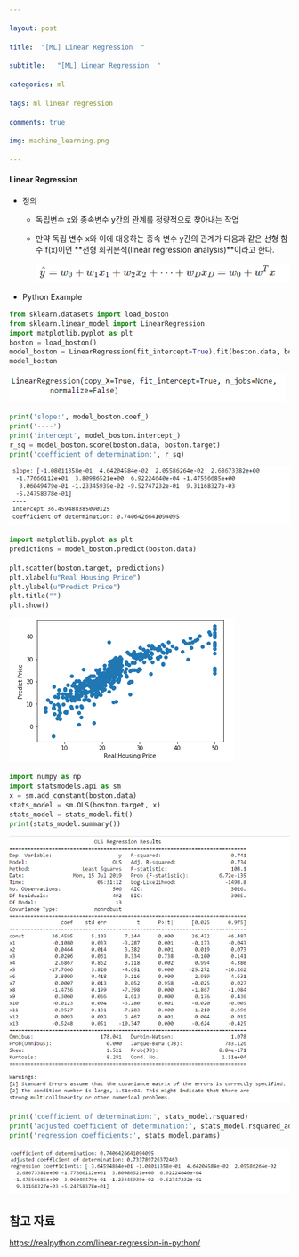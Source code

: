 ```yaml
---

layout: post

title:  "[ML] Linear Regression  "

subtitle:   "[ML] Linear Regression  "

categories: ml

tags: ml linear regression

comments: true

img: machine_learning.png

---
```




#### Linear Regression 

* 정의

  * 독립변수 x와 종속변수 y간의 관계를 정량적으로 찾아내는 작업 

  * 만약 독립 변수 x와 이에 대응하는 종속 변수 y간의 관계가 다음과 같은 선형 함수 f(x)이면 **선형 회귀분석(linear regression analysis)**이라고 한다.

    ![linear_regression_image_1](/assets/img/machine_learning/linear_regression_image_1.PNG)

* Python Example 

```python
from sklearn.datasets import load_boston
from sklearn.linear_model import LinearRegression
import matplotlib.pyplot as plt
boston = load_boston()
model_boston = LinearRegression(fit_intercept=True).fit(boston.data, boston.target)
model_boston
```

![linear_regression_image_2](/assets/img/machine_learning/linear_regression_image_2.PNG)

```python
print('slope:', model_boston.coef_)
print('----')
print('intercept', model_boston.intercept_)
r_sq = model_boston.score(boston.data, boston.target)
print('coefficient of determination:', r_sq)
```

![linear_regression_image_3](/assets/img/machine_learning/linear_regression_image_3.PNG)

```python
import matplotlib.pyplot as plt
predictions = model_boston.predict(boston.data)

plt.scatter(boston.target, predictions)
plt.xlabel(u"Real Housing Price")
plt.ylabel(u"Predict Price")
plt.title("")
plt.show()
```

![linear_regression_image_4](/assets/img/machine_learning/linear_regression_image_4.PNG)

```python
import numpy as np
import statsmodels.api as sm
x = sm.add_constant(boston.data)
stats_model = sm.OLS(boston.target, x)
stats_model = stats_model.fit()
print(stats_model.summary())
```

![linear_regression_image_5](/assets/img/machine_learning/linear_regression_image_5.PNG)

```python
print('coefficient of determination:', stats_model.rsquared)
print('adjusted coefficient of determination:', stats_model.rsquared_adj)
print('regression coefficients:', stats_model.params)

```

![linear_regression_image_6](/assets/img/machine_learning/linear_regression_image_6.PNG)

## 참고 자료 

https://realpython.com/linear-regression-in-python/
